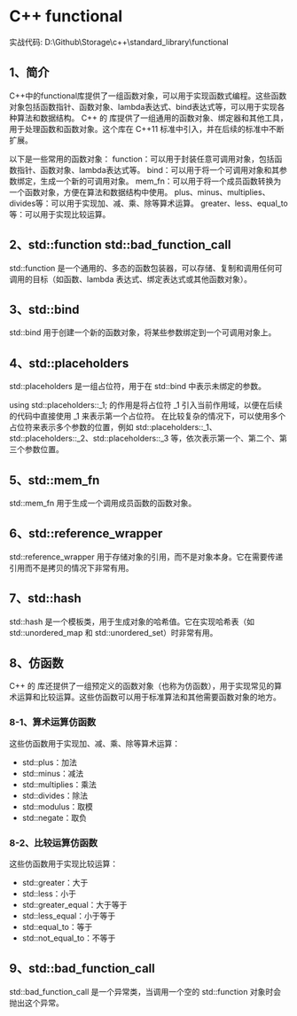 # C++ functional
实战代码: D:\Github\Storage\c++\standard_library\functional

## 1、简介
C++中的functional库提供了一组函数对象，可以用于实现函数式编程。这些函数对象包括函数指针、函数对象、lambda表达式、bind表达式等，可以用于实现各种算法和数据结构。
C++ 的 <functional> 库提供了一组通用的函数对象、绑定器和其他工具，用于处理函数和函数对象。这个库在 C++11 标准中引入，并在后续的标准中不断扩展。

以下是一些常用的函数对象：
function：可以用于封装任意可调用对象，包括函数指针、函数对象、lambda表达式等。
bind：可以用于将一个可调用对象和其参数绑定，生成一个新的可调用对象。
mem_fn：可以用于将一个成员函数转换为一个函数对象，方便在算法和数据结构中使用。
plus、minus、multiplies、divides等：可以用于实现加、减、乘、除等算术运算。
greater、less、equal_to等：可以用于实现比较运算。

## 2、std::function std::bad_function_call
std::function 是一个通用的、多态的函数包装器，可以存储、复制和调用任何可调用的目标（如函数、lambda 表达式、绑定表达式或其他函数对象）。

## 3、std::bind
std::bind 用于创建一个新的函数对象，将某些参数绑定到一个可调用对象上。

## 4、std::placeholders
std::placeholders 是一组占位符，用于在 std::bind 中表示未绑定的参数。

using std::placeholders::_1; 的作用是将占位符 _1 引入当前作用域，以便在后续的代码中直接使用 _1 来表示第一个占位符。
在比较复杂的情况下，可以使用多个占位符来表示多个参数的位置，例如 std::placeholders::_1、std::placeholders::_2、std::placeholders::_3 等，依次表示第一个、第二个、第三个参数位置。

## 5、std::mem_fn
std::mem_fn 用于生成一个调用成员函数的函数对象。

## 6、std::reference_wrapper
std::reference_wrapper 用于存储对象的引用，而不是对象本身。它在需要传递引用而不是拷贝的情况下非常有用。

## 7、std::hash
std::hash 是一个模板类，用于生成对象的哈希值。它在实现哈希表（如 std::unordered_map 和 std::unordered_set）时非常有用。

## 8、仿函数
C++ 的 <functional> 库还提供了一组预定义的函数对象（也称为仿函数），用于实现常见的算术运算和比较运算。这些仿函数可以用于标准算法和其他需要函数对象的地方。

### 8-1、算术运算仿函数
这些仿函数用于实现加、减、乘、除等算术运算：
- std::plus<T>：加法
- std::minus<T>：减法
- std::multiplies<T>：乘法
- std::divides<T>：除法
- std::modulus<T>：取模
- std::negate<T>：取负

### 8-2、比较运算仿函数
这些仿函数用于实现比较运算：
- std::greater<T>：大于
- std::less<T>：小于
- std::greater_equal<T>：大于等于
- std::less_equal<T>：小于等于
- std::equal_to<T>：等于
- std::not_equal_to<T>：不等于

## 9、std::bad_function_call
std::bad_function_call 是一个异常类，当调用一个空的 std::function 对象时会抛出这个异常。
